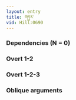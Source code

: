 ```yaml
---
layout: entry
title: གཏུར་
vid: Hill:0690
---
```

### Dependencies (N = 0)


### Overt 1-2


### Overt 1-2-3


### Oblique arguments
